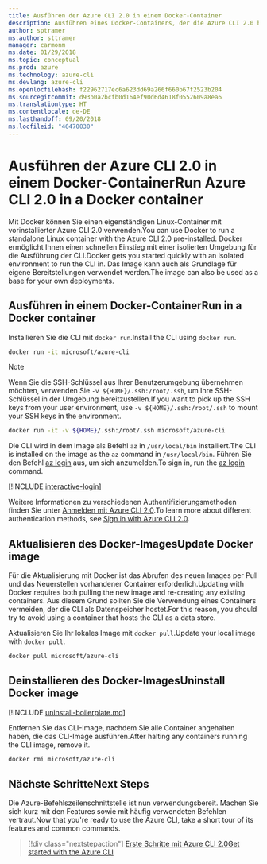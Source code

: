 ```yaml
---
title: Ausführen der Azure CLI 2.0 in einem Docker-Container
description: Ausführen eines Docker-Containers, der die Azure CLI 2.0 hostet
author: sptramer
ms.author: sttramer
manager: carmonm
ms.date: 01/29/2018
ms.topic: conceptual
ms.prod: azure
ms.technology: azure-cli
ms.devlang: azure-cli
ms.openlocfilehash: f22962717ec6a623dd69a266f660b67f2523b204
ms.sourcegitcommit: d93b0a2bcfb0d164ef90d6d4618f0552609a8ea6
ms.translationtype: HT
ms.contentlocale: de-DE
ms.lasthandoff: 09/20/2018
ms.locfileid: "46470030"
---
```

# <a name="run-azure-cli-20-in-a-docker-container"></a><span data-ttu-id="3fa22-103">Ausführen der Azure CLI 2.0 in einem Docker-Container</span><span class="sxs-lookup"><span data-stu-id="3fa22-103">Run Azure CLI 2.0 in a Docker container</span></span>

<span data-ttu-id="3fa22-104">Mit Docker können Sie einen eigenständigen Linux-Container mit vorinstallierter Azure CLI 2.0 verwenden.</span><span class="sxs-lookup"><span data-stu-id="3fa22-104">You can use Docker to run a standalone Linux container with the Azure CLI 2.0 pre-installed.</span></span> <span data-ttu-id="3fa22-105">Docker ermöglicht Ihnen einen schnellen Einstieg mit einer isolierten Umgebung für die Ausführung der CLI.</span><span class="sxs-lookup"><span data-stu-id="3fa22-105">Docker gets you started quickly with an isolated environment to run the CLI in.</span></span> <span data-ttu-id="3fa22-106">Das Image kann auch als Grundlage für eigene Bereitstellungen verwendet werden.</span><span class="sxs-lookup"><span data-stu-id="3fa22-106">The image can also be used as a base for your own deployments.</span></span>

## <a name="run-in-a-docker-container"></a><span data-ttu-id="3fa22-107">Ausführen in einem Docker-Container</span><span class="sxs-lookup"><span data-stu-id="3fa22-107">Run in a Docker container</span></span>

<span data-ttu-id="3fa22-108">Installieren Sie die CLI mit `docker run`.</span><span class="sxs-lookup"><span data-stu-id="3fa22-108">Install the CLI using `docker run`.</span></span>

   ```bash
   docker run -it microsoft/azure-cli
   ```

> [!NOTE]
> <span data-ttu-id="3fa22-109">Wenn Sie die SSH-Schlüssel aus Ihrer Benutzerumgebung übernehmen möchten, verwenden Sie `-v ${HOME}/.ssh:/root/.ssh`, um Ihre SSH-Schlüssel in der Umgebung bereitzustellen.</span><span class="sxs-lookup"><span data-stu-id="3fa22-109">If you want to pick up the SSH keys from your user environment, use `-v ${HOME}/.ssh:/root/.ssh` to mount your SSH keys in the environment.</span></span>
>
> ```bash
> docker run -it -v ${HOME}/.ssh:/root/.ssh microsoft/azure-cli
> ```

<span data-ttu-id="3fa22-110">Die CLI wird in dem Image als Befehl `az` in `/usr/local/bin` installiert.</span><span class="sxs-lookup"><span data-stu-id="3fa22-110">The CLI is installed on the image as the `az` command in `/usr/local/bin`.</span></span> <span data-ttu-id="3fa22-111">Führen Sie den Befehl [az login](/cli/azure/reference-index#az-login) aus, um sich anzumelden.</span><span class="sxs-lookup"><span data-stu-id="3fa22-111">To sign in, run the [az login](/cli/azure/reference-index#az-login) command.</span></span>

[!INCLUDE [interactive-login](includes/interactive-login.md)]

<span data-ttu-id="3fa22-112">Weitere Informationen zu verschiedenen Authentifizierungsmethoden finden Sie unter [Anmelden mit Azure CLI 2.0](authenticate-azure-cli.md).</span><span class="sxs-lookup"><span data-stu-id="3fa22-112">To learn more about different authentication methods, see [Sign in with Azure CLI 2.0](authenticate-azure-cli.md).</span></span>

## <a name="update-docker-image"></a><span data-ttu-id="3fa22-113">Aktualisieren des Docker-Images</span><span class="sxs-lookup"><span data-stu-id="3fa22-113">Update Docker image</span></span>

<span data-ttu-id="3fa22-114">Für die Aktualisierung mit Docker ist das Abrufen des neuen Images per Pull und das Neuerstellen vorhandener Container erforderlich.</span><span class="sxs-lookup"><span data-stu-id="3fa22-114">Updating with Docker requires both pulling the new image and re-creating any existing containers.</span></span> <span data-ttu-id="3fa22-115">Aus diesem Grund sollten Sie die Verwendung eines Containers vermeiden, der die CLI als Datenspeicher hostet.</span><span class="sxs-lookup"><span data-stu-id="3fa22-115">For this reason, you should try to avoid using a container that hosts the CLI as a data store.</span></span>

<span data-ttu-id="3fa22-116">Aktualisieren Sie Ihr lokales Image mit `docker pull`.</span><span class="sxs-lookup"><span data-stu-id="3fa22-116">Update your local image with `docker pull`.</span></span>

```bash
docker pull microsoft/azure-cli
```

## <a name="uninstall-docker-image"></a><span data-ttu-id="3fa22-117">Deinstallieren des Docker-Images</span><span class="sxs-lookup"><span data-stu-id="3fa22-117">Uninstall Docker image</span></span>

[!INCLUDE [uninstall-boilerplate.md](includes/uninstall-boilerplate.md)]

<span data-ttu-id="3fa22-118">Entfernen Sie das CLI-Image, nachdem Sie alle Container angehalten haben, die das CLI-Image ausführen.</span><span class="sxs-lookup"><span data-stu-id="3fa22-118">After halting any containers running the CLI image, remove it.</span></span>

```bash
docker rmi microsoft/azure-cli
```

## <a name="next-steps"></a><span data-ttu-id="3fa22-119">Nächste Schritte</span><span class="sxs-lookup"><span data-stu-id="3fa22-119">Next Steps</span></span>

<span data-ttu-id="3fa22-120">Die Azure-Befehlszeilenschnittstelle ist nun verwendungsbereit. Machen Sie sich kurz mit den Features sowie mit häufig verwendeten Befehlen vertraut.</span><span class="sxs-lookup"><span data-stu-id="3fa22-120">Now that you're ready to use the Azure CLI, take a short tour of its features and common commands.</span></span>

> [!div class="nextstepaction"]
> [<span data-ttu-id="3fa22-121">Erste Schritte mit Azure CLI 2.0</span><span class="sxs-lookup"><span data-stu-id="3fa22-121">Get started with the Azure CLI</span></span>](get-started-with-azure-cli.md)

